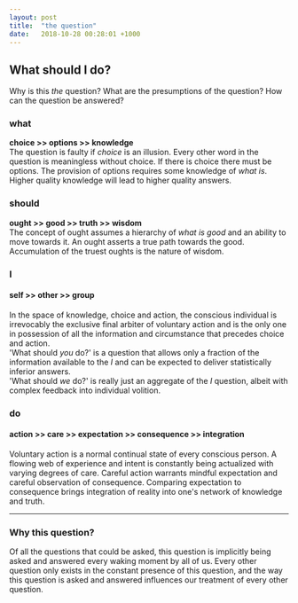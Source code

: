 ```yaml
---
layout: post
title:  "the question"
date:   2018-10-28 00:28:01 +1000
---
```


## What should I do?
Why is this *the* question? What are the presumptions of the question? How can the question be answered?

### what
**choice >> options >> knowledge**  
The question is faulty if *choice* is an illusion.  Every other word in the question is meaningless without choice.  If there is choice there must be options.  The provision of options requires some knowledge of *what is*.  Higher quality knowledge will lead to higher quality answers.

### should
**ought >> good >> truth >> wisdom**  
The concept of ought assumes a hierarchy of *what is good* and an ability to move towards it.  An ought asserts a true path towards the good.  Accumulation of the truest oughts is the nature of wisdom.

### I
#### self >> other >> group
In the space of knowledge, choice and action, the conscious individual is irrevocably the exclusive final arbiter of voluntary action and is the only one in possession of all the information and circumstance that precedes choice and action.  
'What should *you* do?' is a question that allows only a fraction of the information available to the *I* and can be expected to deliver statistically inferior answers.  
'What should *we* do?' is really just an aggregate of the *I* question, albeit with complex feedback into individual volition.

### do
#### action >> care >> expectation >> consequence >> integration
Voluntary action is a normal continual state of every conscious person. A flowing web of experience and intent is constantly being actualized with varying degrees of care. Careful action warrants mindful expectation and careful observation of consequence. Comparing expectation to consequence brings integration of reality into one's network of knowledge and truth.  

---
### Why this question?
Of all the questions that could be asked, this question is implicitly being asked and answered every waking moment by all of us.  Every other question only exists in the constant presence of this question, and the way this question is asked and answered influences our treatment of every other question.
